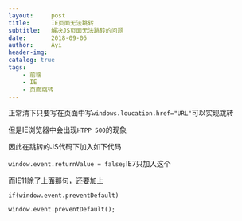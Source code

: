 ```yaml
---
layout:     post
title:      IE页面无法跳转
subtitle:   解决JS页面无法跳转的问题
date:       2018-09-06
author:     Ayi
header-img: 
catalog: true
tags:
    - 前端
    - IE
    - 页面跳转
---
```


正常清下只要写在页面中写`windows.loucation.href="URL"`可以实现跳转

但是IE浏览器中会出现`HTPP 500`的现象

因此在跳转的JS代码下加入如下代码

`window.event.returnValue = false;`IE7只加入这个

而IE11除了上面那句，还要加上

`if(window.event.preventDefault)`

`window.event.preventDefault();`

